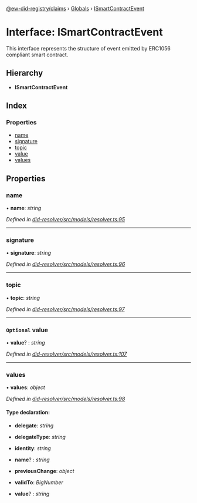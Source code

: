 [@ew-did-registry/claims](../README.md) › [Globals](../globals.md) › [ISmartContractEvent](ismartcontractevent.md)

# Interface: ISmartContractEvent

This interface represents the structure of event emitted by ERC1056 compliant smart contract.

## Hierarchy

* **ISmartContractEvent**

## Index

### Properties

* [name](ismartcontractevent.md#name)
* [signature](ismartcontractevent.md#signature)
* [topic](ismartcontractevent.md#topic)
* [value](ismartcontractevent.md#optional-value)
* [values](ismartcontractevent.md#values)

## Properties

###  name

• **name**: *string*

*Defined in [did-resolver/src/models/resolver.ts:95](https://github.com/energywebfoundation/ew-did-registry/blob/cf74adb/packages/did-resolver/src/models/resolver.ts#L95)*

___

###  signature

• **signature**: *string*

*Defined in [did-resolver/src/models/resolver.ts:96](https://github.com/energywebfoundation/ew-did-registry/blob/cf74adb/packages/did-resolver/src/models/resolver.ts#L96)*

___

###  topic

• **topic**: *string*

*Defined in [did-resolver/src/models/resolver.ts:97](https://github.com/energywebfoundation/ew-did-registry/blob/cf74adb/packages/did-resolver/src/models/resolver.ts#L97)*

___

### `Optional` value

• **value**? : *string*

*Defined in [did-resolver/src/models/resolver.ts:107](https://github.com/energywebfoundation/ew-did-registry/blob/cf74adb/packages/did-resolver/src/models/resolver.ts#L107)*

___

###  values

• **values**: *object*

*Defined in [did-resolver/src/models/resolver.ts:98](https://github.com/energywebfoundation/ew-did-registry/blob/cf74adb/packages/did-resolver/src/models/resolver.ts#L98)*

#### Type declaration:

* **delegate**: *string*

* **delegateType**: *string*

* **identity**: *string*

* **name**? : *string*

* **previousChange**: *object*

* **validTo**: *BigNumber*

* **value**? : *string*
